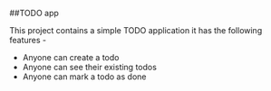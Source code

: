 ##TODO app

This project contains a simple TODO application it has the following features -

- Anyone can create a todo
- Anyone can see their existing todos
- Anyone can mark a todo as done
